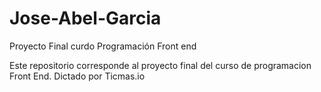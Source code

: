 # Jose-Abel-Garcia
Proyecto Final curdo Programación Front end

Este repositorio corresponde al proyecto final del curso de programacion Front End.
Dictado por Ticmas.io

